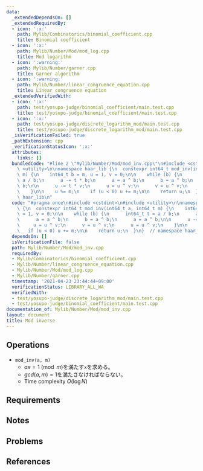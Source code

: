 ```yaml
---
data:
  _extendedDependsOn: []
  _extendedRequiredBy:
  - icon: ':x:'
    path: Mylib/Combinatorics/binomial_coefficient.cpp
    title: Binomial coefficient
  - icon: ':x:'
    path: Mylib/Number/Mod/mod_log.cpp
    title: Mod logarithm
  - icon: ':warning:'
    path: Mylib/Number/garner.cpp
    title: Garner algorithm
  - icon: ':warning:'
    path: Mylib/Number/linear_congruence_equation.cpp
    title: Linear congruence equation
  _extendedVerifiedWith:
  - icon: ':x:'
    path: test/yosupo-judge/binomial_coefficient/main.test.cpp
    title: test/yosupo-judge/binomial_coefficient/main.test.cpp
  - icon: ':x:'
    path: test/yosupo-judge/discrete_logarithm_mod/main.test.cpp
    title: test/yosupo-judge/discrete_logarithm_mod/main.test.cpp
  _isVerificationFailed: true
  _pathExtension: cpp
  _verificationStatusIcon: ':x:'
  attributes:
    links: []
  bundledCode: "#line 2 \"Mylib/Number/Mod/mod_inv.cpp\"\n#include <cstdint>\n#include\
    \ <utility>\n\nnamespace haar_lib {\n  constexpr int64_t mod_inv(int64_t a, int64_t\
    \ m) {\n    int64_t b = m, u = 1, v = 0;\n\n    while (b) {\n      int64_t t =\
    \ a / b;\n      a -= t * b;\n      a = a ^ b;\n      b = a ^ b;\n      a = a ^\
    \ b;\n\n      u -= t * v;\n      u = u ^ v;\n      v = u ^ v;\n      u = u ^ v;\n\
    \    }\n\n    u %= m;\n    if (u < 0) u += m;\n\n    return u;\n  }\n}  // namespace\
    \ haar_lib\n"
  code: "#pragma once\n#include <cstdint>\n#include <utility>\n\nnamespace haar_lib\
    \ {\n  constexpr int64_t mod_inv(int64_t a, int64_t m) {\n    int64_t b = m, u\
    \ = 1, v = 0;\n\n    while (b) {\n      int64_t t = a / b;\n      a -= t * b;\n\
    \      a = a ^ b;\n      b = a ^ b;\n      a = a ^ b;\n\n      u -= t * v;\n \
    \     u = u ^ v;\n      v = u ^ v;\n      u = u ^ v;\n    }\n\n    u %= m;\n \
    \   if (u < 0) u += m;\n\n    return u;\n  }\n}  // namespace haar_lib\n"
  dependsOn: []
  isVerificationFile: false
  path: Mylib/Number/Mod/mod_inv.cpp
  requiredBy:
  - Mylib/Combinatorics/binomial_coefficient.cpp
  - Mylib/Number/linear_congruence_equation.cpp
  - Mylib/Number/Mod/mod_log.cpp
  - Mylib/Number/garner.cpp
  timestamp: '2021-04-23 23:44:44+09:00'
  verificationStatus: LIBRARY_ALL_WA
  verifiedWith:
  - test/yosupo-judge/discrete_logarithm_mod/main.test.cpp
  - test/yosupo-judge/binomial_coefficient/main.test.cpp
documentation_of: Mylib/Number/Mod/mod_inv.cpp
layout: document
title: Mod inverse
---
```


## Operations

- `mod_inv(a, m)`
	- $ax = 1 \pmod m$を満たす`x`を求める。
	- $gcd(a,  m) = 1$を満たさなければならない。
	- Time complexity $O(\log N)$

## Requirements

## Notes

## Problems

## References
